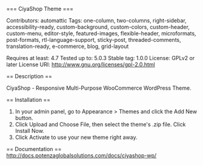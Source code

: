 === CiyaShop Theme ===

Contributors: automattic
Tags: one-column, two-columns, right-sidebar, accessibility-ready, custom-background, custom-colors, custom-header, custom-menu, editor-style, featured-images, flexible-header, microformats, post-formats, rtl-language-support, sticky-post, threaded-comments, translation-ready, e-commerce, blog, grid-layout

Requires at least: 4.7
Tested up to: 5.0.3
Stable tag: 1.0.0
License: GPLv2 or later
License URI: http://www.gnu.org/licenses/gpl-2.0.html

== Description ==

CiyaShop - Responsive Multi-Purpose WooCommerce WordPress Theme.

== Installation ==

1. In your admin panel, go to Appearance > Themes and click the Add New button.
2. Click Upload and Choose File, then select the theme's .zip file. Click Install Now.
3. Click Activate to use your new theme right away.

== Documentation ==
http://docs.potenzaglobalsolutions.com/docs/ciyashop-wp/